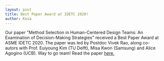 ```yaml
---
layout: post
title: Best Paper Award at IDETC 2020!
author: Kosa
---
```


Our paper "Method Selection in Human-Centered Design Teams: An Examination of Decision-Making Strategies" received a Best Paper Award at ASME IDETC 2020. The paper was led by Postdoc Vivek Rao, along co-autors with Prof. Euiyoung Kim (TU Delft), Misa Kwon (Samsung) and Alice Agogino (UCB). Way to go team! Read the paper [here.](https://codesign.berkeley.edu/papers/rao-method-selection-IDETC/)

